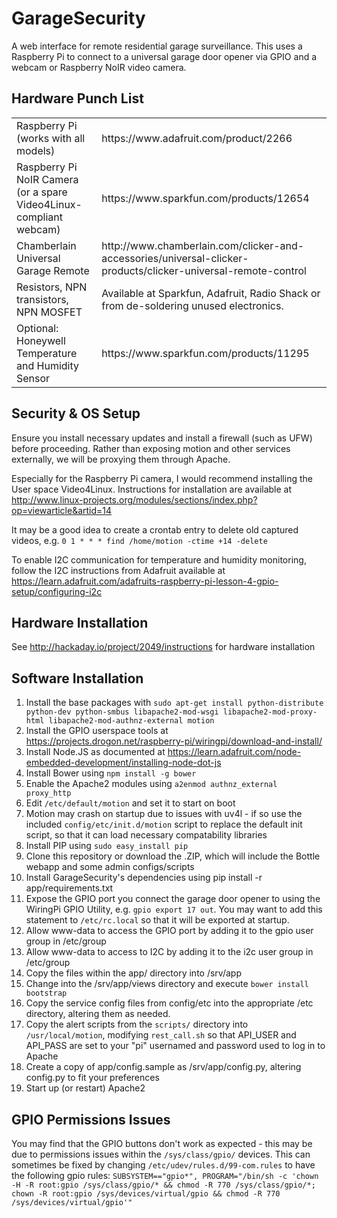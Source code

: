 GarageSecurity
==============

A web interface for remote residential garage surveillance. This uses a Raspberry Pi to connect to a universal garage door opener via GPIO and a webcam or Raspberry NoIR video camera.

Hardware Punch List
-------------------

<table>
  <tr>
    <td>Raspberry Pi (works with all models)</td>
    <td>https://www.adafruit.com/product/2266</td>
  </tr>
  <tr>
    <td>Raspberry Pi NoIR Camera (or a spare Video4Linux-compliant webcam)</td>
    <td>https://www.sparkfun.com/products/12654</td>
  </tr>
  <tr>
    <td>Chamberlain Universal Garage Remote</td>
    <td>http://www.chamberlain.com/clicker-and-accessories/universal-clicker-products/clicker-universal-remote-control</td>
  </tr>
  <tr>
    <td>Resistors, NPN transistors, NPN MOSFET</td>
    <td>Available at Sparkfun, Adafruit, Radio Shack or from de-soldering unused electronics.</td>
  </tr>
  <tr>
    <td>Optional: Honeywell Temperature and Humidity Sensor</td>
    <td>https://www.sparkfun.com/products/11295</td>
  </tr>
</table>

Security & OS Setup
-------------------

Ensure you install necessary updates and install a firewall (such as UFW) before proceeding. Rather than exposing motion and other services externally, we will be proxying them through Apache.

Especially for the Raspberry Pi camera, I would recommend installing the User space Video4Linux. Instructions for installation are available at http://www.linux-projects.org/modules/sections/index.php?op=viewarticle&artid=14

It may be a good idea to create a crontab entry to delete old captured videos, e.g. `0 1 * * * find /home/motion -ctime +14 -delete`

To enable I2C communication for temperature and humidity monitoring, follow the I2C instructions from Adafruit available at https://learn.adafruit.com/adafruits-raspberry-pi-lesson-4-gpio-setup/configuring-i2c

Hardware Installation
---------------------

See http://hackaday.io/project/2049/instructions for hardware installation

Software Installation
---------------------

1. Install the base packages with `sudo apt-get install python-distribute python-dev python-smbus libapache2-mod-wsgi libapache2-mod-proxy-html libapache2-mod-authnz-external motion`
2. Install the GPIO userspace tools at https://projects.drogon.net/raspberry-pi/wiringpi/download-and-install/
3. Install Node.JS as documented at https://learn.adafruit.com/node-embedded-development/installing-node-dot-js
4. Install Bower using `npm install -g bower`
5. Enable the Apache2 modules using `a2enmod authnz_external proxy_http`
6. Edit `/etc/default/motion` and set it to start on boot
7. Motion may crash on startup due to issues with uv4l - if so use the included `config/etc/init.d/motion` script to replace the default init script, so that it can load necessary compatability libraries
8. Install PIP using `sudo easy_install pip`
9. Clone this repository or download the .ZIP, which will include the Bottle webapp and some admin configs/scripts
10. Install GarageSecurity's dependencies using pip install -r app/requirements.txt
11. Expose the GPIO port you connect the garage door opener to using the WiringPi GPIO Utility, e.g. `gpio export 17 out`. You may want to add this statement to `/etc/rc.local` so that it will be exported at startup.
12. Allow www-data to access the GPIO port by adding it to the gpio user group in /etc/group
13. Allow www-data to access to I2C by adding it to the i2c user group in /etc/group
14. Copy the files within the app/ directory into /srv/app
15. Change into the /srv/app/views directory and execute `bower install bootstrap`
16. Copy the service config files from config/etc into the appropriate /etc directory, altering them as needed.
17. Copy the alert scripts from the `scripts/` directory into `/usr/local/motion`, modifying `rest_call.sh` so that API_USER and API_PASS are set to your "pi" usernamed and password used to log in to Apache
18. Create a copy of app/config.sample as /srv/app/config.py, altering config.py to fit your preferences
19. Start up (or restart) Apache2

GPIO Permissions Issues
-----------------------
You may find that the GPIO buttons don't work as expected - this may be due to permissions issues within the `/sys/class/gpio/` devices. This can sometimes be fixed by changing `/etc/udev/rules.d/99-com.rules` to have the following gpio rules: `SUBSYSTEM=="gpio*", PROGRAM="/bin/sh -c 'chown -H -R root:gpio /sys/class/gpio/* && chmod -R 770 /sys/class/gpio/*; chown -R root:gpio /sys/devices/virtual/gpio && chmod -R 770 /sys/devices/virtual/gpio'"`

